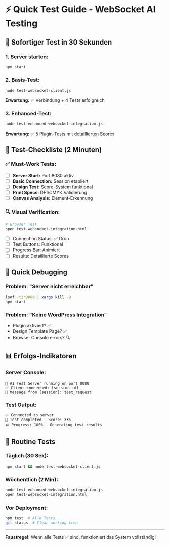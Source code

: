 # ⚡ Quick Test Guide - WebSocket AI Testing

## 🚀 Sofortiger Test in 30 Sekunden

### 1. Server starten:
```bash
npm start
```

### 2. Basis-Test:
```bash
node test-websocket-client.js
```
**Erwartung:** ✅ Verbindung + 4 Tests erfolgreich

### 3. Enhanced-Test:
```bash
node test-enhanced-websocket-integration.js
```
**Erwartung:** ✅ 5 Plugin-Tests mit detaillierten Scores

## 🎯 Test-Checkliste (2 Minuten)

### ✅ Must-Work Tests:
- [ ] **Server Start:** Port 8080 aktiv
- [ ] **Basic Connection:** Session etabliert
- [ ] **Design Test:** Score-System funktional
- [ ] **Print Specs:** DPI/CMYK Validierung
- [ ] **Canvas Analysis:** Element-Erkennung

### 🔍 Visual Verification:
```bash
# Browser Test
open test-websocket-integration.html
```
- [ ] Connection Status: ✅ Grün
- [ ] Test Buttons: Funktional
- [ ] Progress Bar: Animiert
- [ ] Results: Detaillierte Scores

## 🐛 Quick Debugging

### Problem: "Server nicht erreichbar"
```bash
lsof -ti:8080 | xargs kill -9
npm start
```

### Problem: "Keine WordPress Integration"
- Plugin aktiviert? ✅
- Design Template Page? ✅
- Browser Console errors? 🔍

## 📊 Erfolgs-Indikatoren

### Server Console:
```
🚀 AI Test Server running on port 8080
✅ Client connected: [session-id]
📨 Message from [session]: test_request
```

### Test Output:
```
✅ Connected to server
🧪 Test completed - Score: XX%
📊 Progress: 100% - Generating test results
```

## 🔄 Routine Tests

### Täglich (30 Sek):
```bash
npm start && node test-websocket-client.js
```

### Wöchentlich (2 Min):
```bash
node test-enhanced-websocket-integration.js
open test-websocket-integration.html
```

### Vor Deployment:
```bash
npm test  # Alle Tests
git status  # Clean working tree
```

---
**Faustregel:** Wenn alle Tests ✅ sind, funktioniert das System vollständig!